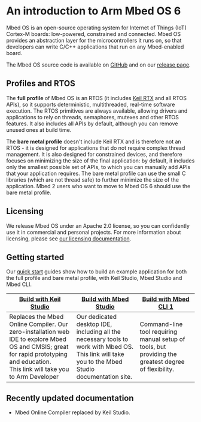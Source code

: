 # An introduction to Arm Mbed OS 6

Mbed OS is an open-source operating system for Internet of Things (IoT) Cortex-M boards: low-powered, constrained and connected. Mbed OS provides an abstraction layer for the microcontrollers it runs on, so that developers can write C/C++ applications that run on any Mbed-enabled board.

The Mbed OS source code is available on [GitHub](https://github.com/ARMmbed/mbed-os) and on our [release page](https://os.mbed.com/releases/).

## Profiles and RTOS

The **full profile** of Mbed OS is an RTOS (it includes [Keil RTX](https://www2.keil.com/mdk5/cmsis/rtx) and all RTOS APIs), so it supports deterministic, multithreaded, real-time software execution. The RTOS primitives are always available, allowing drivers and applications to rely on threads, semaphores, mutexes and other RTOS features. It also includes all APIs by default, although you can remove unused ones at build time.

The **bare metal profile** doesn't include Keil RTX and is therefore not an RTOS - it is designed for applications that do not require complex thread management. It is also designed for constrained devices, and therefore focuses on minimizing the size of the final application: by default, it includes only the smallest possible set of APIs, to which you can manually add APIs that your application requires. The bare metal profile can use the small C libraries (which are not thread safe) to further minimize the size of the application. Mbed 2 users who want to move to Mbed OS 6 should use the bare metal profile.

## Licensing

We release Mbed OS under an Apache 2.0 license, so you can confidently use it in commercial and personal projects. For more information about licensing, please see [our licensing documentation](../contributing/license.html).

## Getting started

Our [quick start](../quick-start/index.html) guides show how to build an example application for both the full profile and bare metal profile, with Keil Studio, Mbed Studio and Mbed CLI.

| [Build with Keil Studio](https://developer.arm.com/documentation/102497/1-5/Tutorials/Get-started-with-an-Mbed-OS-Blinky-example) | [Build with Mbed Studio](https://os.mbed.com/docs/mbed-studio/current/getting-started/index.html) | [Build with Mbed CLI 1](../quick-start/build-with-mbed-cli.html) |
| --- | --- | --- |
| Replaces the Mbed Online Compiler. Our zero-installation web IDE to explore Mbed OS and CMSIS; great for rapid prototyping and education. <br>This link will take you to Arm Developer | Our dedicated desktop IDE, including all the necessary tools to work with Mbed OS. <br>This link will take you to the Mbed Studio documentation site. | Command-line tool requiring manual setup of tools, but providing the greatest degree of flexibility. |

## Recently updated documentation

- Mbed Online Compiler replaced by Keil Studio.
